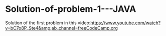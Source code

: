 # Solution-of-problem-1---JAVA
Solution of the first problem in this video:https://www.youtube.com/watch?v=bC7o8P_Ste4&amp;ab_channel=freeCodeCamp.org
